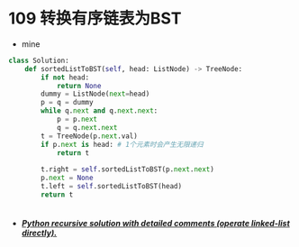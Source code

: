 # 109 转换有序链表为BST



* mine

```python
class Solution:
    def sortedListToBST(self, head: ListNode) -> TreeNode:
        if not head:
            return None
        dummy = ListNode(next=head)
        p = q = dummy
        while q.next and q.next.next:
            p = p.next
            q = q.next.next
        t = TreeNode(p.next.val)
        if p.next is head: # 1个元素时会产生无限递归
            return t
        
        t.right = self.sortedListToBST(p.next.next)
        p.next = None
        t.left = self.sortedListToBST(head)
        return t
        
```



* ##### [Python recursive solution with detailed comments (operate linked-list directly).](https://leetcode.com/problems/convert-sorted-list-to-binary-search-tree/discuss/35474/Python-recursive-solution-with-detailed-comments-(operate-linked-list-directly).)